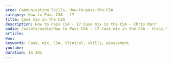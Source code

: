 ```yaml
---
area: Communication Skills, How-to-pass-the-CSA
category: How to Pass CSA - 17
title: Case mix in the CSA
description: How to Pass CSA - 17 Case mix in the CSA - Chris Marr
audio: /assets/audio/How to Pass CSA - 17 Case mix in the CSA - Chris Marr - MQ.mp3
article: 
www: 
keywords: Case, mix, CSA, clinical, skills, assessment
youtube: 
duration: 1m 20s
--- 
```

